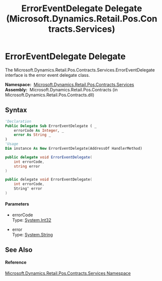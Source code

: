 ﻿---
title: ErrorEventDelegate Delegate (Microsoft.Dynamics.Retail.Pos.Contracts.Services)
TOCTitle: ErrorEventDelegate Delegate
ms:assetid: T:Microsoft.Dynamics.Retail.Pos.Contracts.Services.ErrorEventDelegate
ms:mtpsurl: https://technet.microsoft.com/en-us/library/microsoft.dynamics.retail.pos.contracts.services.erroreventdelegate(v=AX.60)
ms:contentKeyID: 47344503
ms.date: 05/18/2015
mtps_version: v=AX.60
f1_keywords:
- Microsoft.Dynamics.Retail.Pos.Contracts.Services.ErrorEventDelegate
dev_langs:
- CSharp
- C++
- VB
---

# ErrorEventDelegate Delegate

The Microsoft.Dynamics.Retail.Pos.Contracts.Services.ErrorEventDelegate interface is the error event delegate class.

**Namespace:**  [Microsoft.Dynamics.Retail.Pos.Contracts.Services](microsoft-dynamics-retail-pos-contracts-services-namespace.md)  
**Assembly:**  Microsoft.Dynamics.Retail.Pos.Contracts (in Microsoft.Dynamics.Retail.Pos.Contracts.dll)

## Syntax

``` vb
'Declaration
Public Delegate Sub ErrorEventDelegate ( _
    errorCode As Integer, _
    error As String _
)
'Usage
Dim instance As New ErrorEventDelegate(AddressOf HandlerMethod)
```

``` csharp
public delegate void ErrorEventDelegate(
    int errorCode,
    string error
)
```

``` c++
public delegate void ErrorEventDelegate(
    int errorCode, 
    String^ error
)
```

#### Parameters

  - errorCode  
    Type: [System.Int32](https://technet.microsoft.com/en-us/library/td2s409d\(v=ax.60\))  

<!-- end list -->

  - error  
    Type: [System.String](https://technet.microsoft.com/en-us/library/s1wwdcbf\(v=ax.60\))  

## See Also

#### Reference

[Microsoft.Dynamics.Retail.Pos.Contracts.Services Namespace](microsoft-dynamics-retail-pos-contracts-services-namespace.md)

